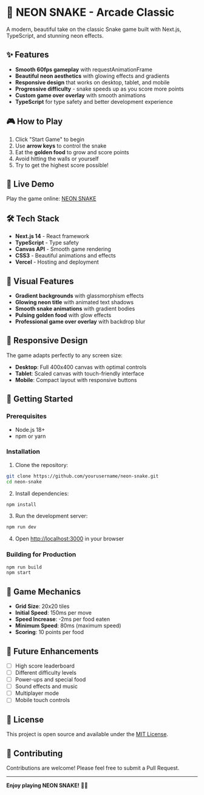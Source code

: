 # 🐍 NEON SNAKE - Arcade Classic

A modern, beautiful take on the classic Snake game built with Next.js, TypeScript, and stunning neon effects.

## ✨ Features

- **Smooth 60fps gameplay** with requestAnimationFrame
- **Beautiful neon aesthetics** with glowing effects and gradients
- **Responsive design** that works on desktop, tablet, and mobile
- **Progressive difficulty** - snake speeds up as you score more points
- **Custom game over overlay** with smooth animations
- **TypeScript** for type safety and better development experience

## 🎮 How to Play

1. Click "Start Game" to begin
2. Use **arrow keys** to control the snake
3. Eat the **golden food** to grow and score points
4. Avoid hitting the walls or yourself
5. Try to get the highest score possible!

## 🚀 Live Demo

Play the game online: [NEON SNAKE](https://neonsnake.vercel.app)

## 🛠️ Tech Stack

- **Next.js 14** - React framework
- **TypeScript** - Type safety
- **Canvas API** - Smooth game rendering
- **CSS3** - Beautiful animations and effects
- **Vercel** - Hosting and deployment

## 🎨 Visual Features

- **Gradient backgrounds** with glassmorphism effects
- **Glowing neon title** with animated text shadows
- **Smooth snake animations** with gradient bodies
- **Pulsing golden food** with glow effects
- **Professional game over overlay** with backdrop blur

## 📱 Responsive Design

The game adapts perfectly to any screen size:
- **Desktop**: Full 400x400 canvas with optimal controls
- **Tablet**: Scaled canvas with touch-friendly interface
- **Mobile**: Compact layout with responsive buttons

## 🚀 Getting Started

### Prerequisites

- Node.js 18+ 
- npm or yarn

### Installation

1. Clone the repository:
```bash
git clone https://github.com/yourusername/neon-snake.git
cd neon-snake
```

2. Install dependencies:
```bash
npm install
```

3. Run the development server:
```bash
npm run dev
```

4. Open [http://localhost:3000](http://localhost:3000) in your browser

### Building for Production

```bash
npm run build
npm start
```

## 🎯 Game Mechanics

- **Grid Size**: 20x20 tiles
- **Initial Speed**: 150ms per move
- **Speed Increase**: -2ms per food eaten
- **Minimum Speed**: 80ms (maximum speed)
- **Scoring**: 10 points per food

## 🌟 Future Enhancements

- [ ] High score leaderboard
- [ ] Different difficulty levels
- [ ] Power-ups and special food
- [ ] Sound effects and music
- [ ] Multiplayer mode
- [ ] Mobile touch controls

## 📄 License

This project is open source and available under the [MIT License](LICENSE).

## 🤝 Contributing

Contributions are welcome! Please feel free to submit a Pull Request.

---

**Enjoy playing NEON SNAKE!** 🐍✨
